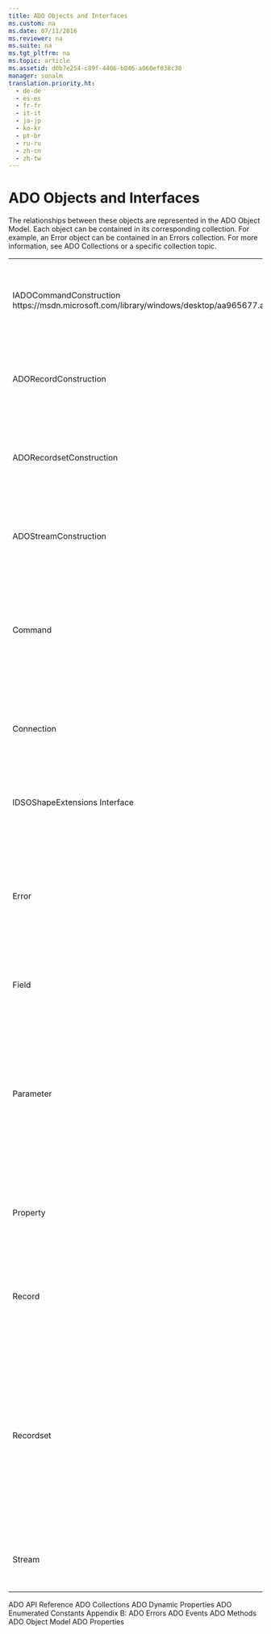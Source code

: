 ```yaml
---
title: ADO Objects and Interfaces
ms.custom: na
ms.date: 07/11/2016
ms.reviewer: na
ms.suite: na
ms.tgt_pltfrm: na
ms.topic: article
ms.assetid: d0b7e254-c89f-4406-b846-a060ef038c30
manager: sonalm
translation.priority.ht: 
  - de-de
  - es-es
  - fr-fr
  - it-it
  - ja-jp
  - ko-kr
  - pt-br
  - ru-ru
  - zh-cn
  - zh-tw
---
```

# ADO Objects and Interfaces
<?xml version="1.0" encoding="utf-8"?>
<developerReferenceWithoutSyntaxDocument xmlns="http://ddue.schemas.microsoft.com/authoring/2003/5" xmlns:xlink="http://www.w3.org/1999/xlink" xmlns:xsi="http://www.w3.org/2001/XMLSchema-instance" xsi:schemaLocation="http://ddue.schemas.microsoft.com/authoring/2003/5 http://dduestorage.blob.core.windows.net/ddueschema/developer.xsd">
  <introduction>
    <para>The relationships between these objects are represented in the <legacyLink xlink:href="4aca9838-1ec6-4084-bd63-dc2d17d8ab7d">ADO Object Model</legacyLink>.</para>
    <para>Each object can be contained in its corresponding collection. For example, an <legacyLink xlink:href="a175d453-fa55-4f49-9ede-a26d83177919">Error</legacyLink> object can be contained in an <legacyLink xlink:href="290819e1-7b39-4e1e-a93b-801257138b00">Errors</legacyLink> collection. For more information, see <legacyLink xlink:href="b5e1d26d-b41d-4e35-8c7c-972426473dfb">ADO Collections</legacyLink> or a specific collection topic.</para>
    <table xmlns:caps="http://schemas.microsoft.com/build/caps/2013/11">
      <tbody>
        <tr>
          <TD>
            <para>
              <externalLink>
                <linkText>IADOCommandConstruction</linkText>
                <linkUri>https://msdn.microsoft.com/library/windows/desktop/aa965677.aspx</linkUri>
              </externalLink>
            </para>
          </TD>
          <TD>
            <para>Used to retrieve the underlying OLEDB Command from an ADOCommand object.</para>
          </TD>
        </tr>
        <tr>
          <TD>
            <para>
              <legacyLink xlink:href="52a5429e-5829-455e-be3b-31f05cbecf2d">ADORecordConstruction</legacyLink>
            </para>
          </TD>
          <TD>
            <para>Constructs an ADO <legacyBold>Record</legacyBold> object from an OLE DB <legacyBold>Row</legacyBold> object in a C/C++ application.</para>
          </TD>
        </tr>
        <tr>
          <TD>
            <para>
              <legacyLink xlink:href="08386eba-f1f7-4879-8ffd-8733930ecb2f">ADORecordsetConstruction</legacyLink>
            </para>
          </TD>
          <TD>
            <para>Constructs an ADO <legacyBold>Recordset</legacyBold> object from an OLE DB <legacyBold>Rowset</legacyBold> object in a C/C++ application.</para>
          </TD>
        </tr>
        <tr>
          <TD>
            <para>
              <link xlink:href="92f5a939-3e1a-4b14-a9dd-90e6ce2dec74">ADOStreamConstruction</link>
            </para>
          </TD>
          <TD>
            <para>Constructs an ADO <legacyBold>Stream</legacyBold> object from an OLE DB <legacyBold>IStream</legacyBold> object in a C/C++ application.</para>
          </TD>
        </tr>
        <tr>
          <TD>
            <para>
              <legacyLink xlink:href="a02c22fb-542d-465e-a629-30fd59dcbebf">Command</legacyLink>
            </para>
          </TD>
          <TD>
            <para>Defines a specific command that you intend to execute against a data source.</para>
            <para>The <legacyBold>Command</legacyBold> object is not safe for scripting.</para>
          </TD>
        </tr>
        <tr>
          <TD>
            <para>
              <legacyLink xlink:href="ef6b1824-5b12-43db-89d7-8f3d13896d4d">Connection</legacyLink>
            </para>
          </TD>
          <TD>
            <para>Represents an open connection to a data source.</para>
            <para>The <legacyBold>Connection</legacyBold> object is safe for scripting.</para>
          </TD>
        </tr>
        <tr>
          <TD>
            <para>
              <link xlink:href="ad4ba313-1161-4bc7-b8f6-4083305bc81e">IDSOShapeExtensions Interface</link>
            </para>
          </TD>
          <TD>
            <para>Gets the underlying OLEDB Data Source object for the SHAPE provider.</para>
          </TD>
        </tr>
        <tr>
          <TD>
            <para>
              <legacyLink xlink:href="a175d453-fa55-4f49-9ede-a26d83177919">Error</legacyLink>
            </para>
          </TD>
          <TD>
            <para>Contains details about data access errors that pertain to a single operation involving the provider.</para>
            <para>The <legacyBold>Error</legacyBold> object is not safe for scripting.</para>
          </TD>
        </tr>
        <tr>
          <TD>
            <para>
              <legacyLink xlink:href="b10a72fc-3c4b-4186-a70b-993dc9f7a092">Field</legacyLink>
            </para>
          </TD>
          <TD>
            <para>Represents a column of data with a common data type.</para>
          </TD>
        </tr>
        <tr>
          <TD>
            <para>
              <legacyLink xlink:href="e010e794-7f0f-4026-8b5b-37328e437d63">Parameter</legacyLink>
            </para>
          </TD>
          <TD>
            <para>Represents a parameter or argument associated with a <legacyBold>Command</legacyBold> object based on a parameterized query or stored procedure.</para>
            <para>The <legacyBold>Parameter</legacyBold> object is not safe for scripting.</para>
          </TD>
        </tr>
        <tr>
          <TD>
            <para>
              <legacyLink xlink:href="b2a4767c-03c7-4935-a3bc-df3e1a38a009">Property</legacyLink>
            </para>
          </TD>
          <TD>
            <para>Represents a dynamic characteristic of an ADO object that is defined by the provider.</para>
          </TD>
        </tr>
        <tr>
          <TD>
            <para>
              <legacyLink xlink:href="db83ed2c-a8e3-460c-8682-64667e4d5d01">Record</legacyLink>
            </para>
          </TD>
          <TD>
            <para>Represents a row of a <legacyBold>Recordset</legacyBold>, or a directory or file in a file system. The <legacyBold>Record</legacyBold> object is safe for scripting.</para>
          </TD>
        </tr>
        <tr>
          <TD>
            <para>
              <legacyLink xlink:href="ede1415f-c3df-4cc5-a05b-2576b2b84b60">Recordset</legacyLink>
            </para>
          </TD>
          <TD>
            <para>Represents the set of records from a base table or the results of an executed command. At any time, the <legacyBold>Recordset</legacyBold> object refers to only a single record within the set as the current record.</para>
            <para>The <legacyBold>Recordset</legacyBold> object is safe for scripting.</para>
          </TD>
        </tr>
        <tr>
          <TD>
            <para>
              <legacyLink xlink:href="0514531f-009d-4519-abc3-d727014a39f1">Stream</legacyLink>
            </para>
          </TD>
          <TD>
            <para>Represents a binary stream of data.</para>
            <para>The <legacyBold>Stream</legacyBold> object is safe for scripting.</para>
          </TD>
        </tr>
      </tbody>
    </table>
  </introduction>
  <relatedTopics>
<link xlink:href="bfd96a4b-c913-45aa-9e4c-ec86ac364f3a">ADO API Reference</link>
<link xlink:href="b5e1d26d-b41d-4e35-8c7c-972426473dfb">ADO Collections</link>
<link xlink:href="d7b06d72-f792-4328-93a2-5006b9e2c581">ADO Dynamic Properties</link>
<link xlink:href="c97ed131-1a93-463c-9e61-22f029b0c474">ADO Enumerated Constants</link>
<link xlink:href="0ce201c3-6657-4c87-ae81-0d7dc5b5a431">Appendix B: ADO Errors</link>
<link xlink:href="0ded5ad9-8f83-4224-95af-38512783b972">ADO Events</link>
<link xlink:href="a38c5670-ba28-44f3-bd5b-fcb46880e904">ADO Methods</link>
<link xlink:href="4aca9838-1ec6-4084-bd63-dc2d17d8ab7d">ADO Object Model</link>
<link xlink:href="0ac0d1a7-6c7a-4f4c-b115-428935e0f98b">ADO Properties</link>
</relatedTopics>
</developerReferenceWithoutSyntaxDocument>